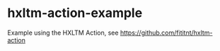 # hxltm-action-example
Example using the HXLTM Action, see https://github.com/fititnt/hxltm-action 

